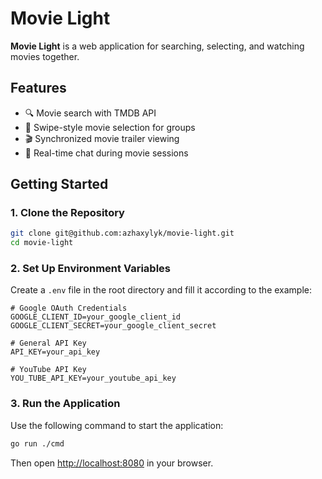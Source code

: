 # Movie Light

**Movie Light** is a web application for searching, selecting, and watching movies together.

## Features

- 🔍 Movie search with TMDB API  
- 🎴 Swipe-style movie selection for groups  
- 🎬 Synchronized movie trailer viewing  
- 💬 Real-time chat during movie sessions

## Getting Started

### 1. Clone the Repository

```bash
git clone git@github.com:azhaxylyk/movie-light.git
cd movie-light
```

### 2. Set Up Environment Variables

Create a `.env` file in the root directory and fill it according to the example:

```env
# Google OAuth Credentials
GOOGLE_CLIENT_ID=your_google_client_id
GOOGLE_CLIENT_SECRET=your_google_client_secret

# General API Key
API_KEY=your_api_key

# YouTube API Key
YOU_TUBE_API_KEY=your_youtube_api_key
```

### 3. Run the Application

Use the following command to start the application:

```bash
go run ./cmd
```

Then open [http://localhost:8080](http://localhost:8080) in your browser.